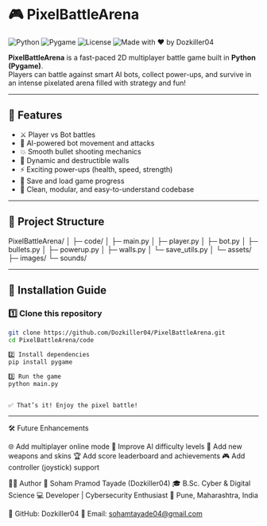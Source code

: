 # 🎮 PixelBattleArena

![Python](https://img.shields.io/badge/Python-3.x-blue?logo=python)
![Pygame](https://img.shields.io/badge/Pygame-Game%20Engine-green)
![License](https://img.shields.io/badge/License-MIT-orange)
![Made with ❤️ by Dozkiller04](https://img.shields.io/badge/Made%20with-❤️%20by%20Dozkiller04-red)

**PixelBattleArena** is a fast-paced 2D multiplayer battle game built in **Python (Pygame)**.  
Players can battle against smart AI bots, collect power-ups, and survive in an intense pixelated arena filled with strategy and fun!

---

## 🚀 Features

- ⚔️ Player vs Bot battles  
- 🤖 AI-powered bot movement and attacks  
- 💥 Smooth bullet shooting mechanics  
- 🧱 Dynamic and destructible walls  
- ⚡ Exciting power-ups (health, speed, strength)  
- 💾 Save and load game progress  
- 🎨 Clean, modular, and easy-to-understand codebase  

---

## 📁 Project Structure
PixelBattleArena/
│
├─ code/
│ ├─ main.py
│ ├─ player.py
│ ├─ bot.py
│ ├─ bullets.py
│ ├─ powerup.py
│ ├─ walls.py
│ └─ save_utils.py
│
└─ assets/
├─ images/
└─ sounds/



---

## 🧩 Installation Guide

### 1️⃣ Clone this repository
```bash
git clone https://github.com/Dozkiller04/PixelBattleArena.git
cd PixelBattleArena/code

2️⃣ Install dependencies
pip install pygame

3️⃣ Run the game
python main.py


✅ That’s it! Enjoy the pixel battle!

```
---

🛠️ Future Enhancements

🌐 Add multiplayer online mode
🧠 Improve AI difficulty levels
🔫 Add new weapons and skins
🏆 Add score leaderboard and achievements
🎮 Add controller (joystick) support

👨‍💻 Author
👤 Soham Pramod Tayade (Dozkiller04)
🎓 B.Sc. Cyber & Digital Science
💻 Developer | Cybersecurity Enthusiast
📍 Pune, Maharashtra, India

🔗 GitHub: Dozkiller04
📧 Email: sohamtayade04@gmail.com




